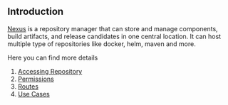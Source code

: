 ## Introduction

[Nexus](https://www.sonatype.com/products/repository-pro) is a repository manager that can store and manage components, build artifacts, and release candidates in one central location. It can host multiple type of repositories like docker, helm, maven and more.

Here you can find more details

1. [Accessing Repository](./06-accessing-repository.md)
2. [Permissions](./03-permissions.md)
3. [Routes](./04-routes.md)
4. [Use Cases](./05-FAQ.md)